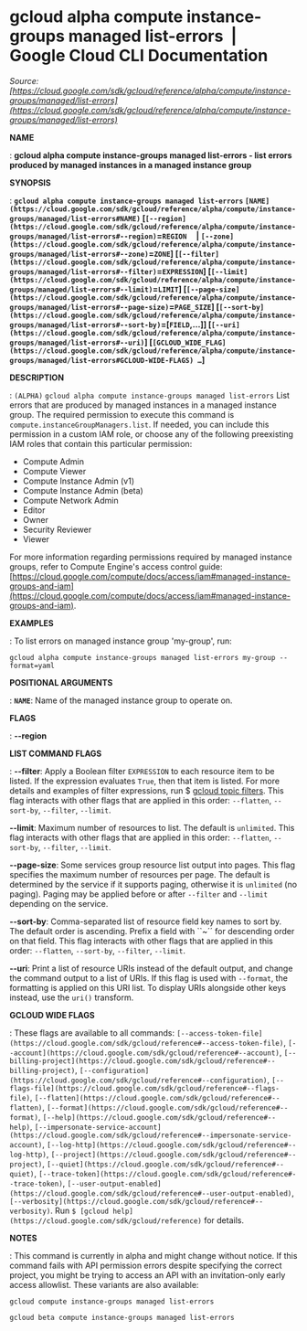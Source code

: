 # gcloud alpha compute instance-groups managed list-errors  |  Google Cloud CLI Documentation

*Source: [https://cloud.google.com/sdk/gcloud/reference/alpha/compute/instance-groups/managed/list-errors](https://cloud.google.com/sdk/gcloud/reference/alpha/compute/instance-groups/managed/list-errors)*

**NAME**

: **gcloud alpha compute instance-groups managed list-errors - list errors produced by managed instances in a managed instance group**

**SYNOPSIS**

: **`gcloud alpha compute instance-groups managed list-errors` `[NAME](https://cloud.google.com/sdk/gcloud/reference/alpha/compute/instance-groups/managed/list-errors#NAME)` [`[--region](https://cloud.google.com/sdk/gcloud/reference/alpha/compute/instance-groups/managed/list-errors#--region)`=`REGION`     | `[--zone](https://cloud.google.com/sdk/gcloud/reference/alpha/compute/instance-groups/managed/list-errors#--zone)`=`ZONE`] [`[--filter](https://cloud.google.com/sdk/gcloud/reference/alpha/compute/instance-groups/managed/list-errors#--filter)`=`EXPRESSION`] [`[--limit](https://cloud.google.com/sdk/gcloud/reference/alpha/compute/instance-groups/managed/list-errors#--limit)`=`LIMIT`] [`[--page-size](https://cloud.google.com/sdk/gcloud/reference/alpha/compute/instance-groups/managed/list-errors#--page-size)`=`PAGE_SIZE`] [`[--sort-by](https://cloud.google.com/sdk/gcloud/reference/alpha/compute/instance-groups/managed/list-errors#--sort-by)`=[`FIELD`,…]] [`[--uri](https://cloud.google.com/sdk/gcloud/reference/alpha/compute/instance-groups/managed/list-errors#--uri)`] [`[GCLOUD_WIDE_FLAG](https://cloud.google.com/sdk/gcloud/reference/alpha/compute/instance-groups/managed/list-errors#GCLOUD-WIDE-FLAGS) …`]**

**DESCRIPTION**

: `(ALPHA)` `gcloud alpha compute instance-groups managed
list-errors` List errors that are produced by managed instances in a
managed instance group.
The required permission to execute this command is
`compute.instanceGroupManagers.list`. If needed, you can include this
permission in a custom IAM role, or choose any of the following preexisting IAM
roles that contain this particular permission:

- Compute Admin
- Compute Viewer
- Compute Instance Admin (v1)
- Compute Instance Admin (beta)
- Compute Network Admin
- Editor
- Owner
- Security Reviewer
- Viewer

For more information regarding permissions required by managed instance groups,
refer to Compute Engine's access control guide: [https://cloud.google.com/compute/docs/access/iam#managed-instance-groups-and-iam](https://cloud.google.com/compute/docs/access/iam#managed-instance-groups-and-iam).

**EXAMPLES**

: To list errors on managed instance group 'my-group', run:

```
gcloud alpha compute instance-groups managed list-errors my-group --format=yaml
```

**POSITIONAL ARGUMENTS**

: **`NAME`**:
Name of the managed instance group to operate on.

**FLAGS**

: **--region**

**LIST COMMAND FLAGS**

: **--filter**:
Apply a Boolean filter `EXPRESSION` to each resource item
to be listed. If the expression evaluates `True`, then that item is
listed. For more details and examples of filter expressions, run $ [gcloud topic filters](https://cloud.google.com/sdk/gcloud/reference/topic/filters). This flag
interacts with other flags that are applied in this order:
`--flatten`, `--sort-by`, `--filter`,
`--limit`.

**--limit**:
Maximum number of resources to list. The default is `unlimited`. This
flag interacts with other flags that are applied in this order:
`--flatten`, `--sort-by`, `--filter`,
`--limit`.

**--page-size**:
Some services group resource list output into pages. This flag specifies the
maximum number of resources per page. The default is determined by the service
if it supports paging, otherwise it is `unlimited` (no paging).
Paging may be applied before or after `--filter` and
`--limit` depending on the service.

**--sort-by**:
Comma-separated list of resource field key names to sort by. The default order
is ascending. Prefix a field with ``~´´ for descending order on that
field. This flag interacts with other flags that are applied in this order:
`--flatten`, `--sort-by`, `--filter`,
`--limit`.

**--uri**:
Print a list of resource URIs instead of the default output, and change the
command output to a list of URIs. If this flag is used with
`--format`, the formatting is applied on this URI list. To display
URIs alongside other keys instead, use the `uri()` transform.

**GCLOUD WIDE FLAGS**

: These flags are available to all commands: `[--access-token-file](https://cloud.google.com/sdk/gcloud/reference#--access-token-file)`,
`[--account](https://cloud.google.com/sdk/gcloud/reference#--account)`, `[--billing-project](https://cloud.google.com/sdk/gcloud/reference#--billing-project)`,
`[--configuration](https://cloud.google.com/sdk/gcloud/reference#--configuration)`,
`[--flags-file](https://cloud.google.com/sdk/gcloud/reference#--flags-file)`,
`[--flatten](https://cloud.google.com/sdk/gcloud/reference#--flatten)`, `[--format](https://cloud.google.com/sdk/gcloud/reference#--format)`, `[--help](https://cloud.google.com/sdk/gcloud/reference#--help)`, `[--impersonate-service-account](https://cloud.google.com/sdk/gcloud/reference#--impersonate-service-account)`,
`[--log-http](https://cloud.google.com/sdk/gcloud/reference#--log-http)`,
`[--project](https://cloud.google.com/sdk/gcloud/reference#--project)`, `[--quiet](https://cloud.google.com/sdk/gcloud/reference#--quiet)`, `[--trace-token](https://cloud.google.com/sdk/gcloud/reference#--trace-token)`, `[--user-output-enabled](https://cloud.google.com/sdk/gcloud/reference#--user-output-enabled)`,
`[--verbosity](https://cloud.google.com/sdk/gcloud/reference#--verbosity)`.
Run `$ [gcloud help](https://cloud.google.com/sdk/gcloud/reference)` for details.

**NOTES**

: This command is currently in alpha and might change without notice. If this
command fails with API permission errors despite specifying the correct project,
you might be trying to access an API with an invitation-only early access
allowlist. These variants are also available:

```
gcloud compute instance-groups managed list-errors
```

```
gcloud beta compute instance-groups managed list-errors
```
